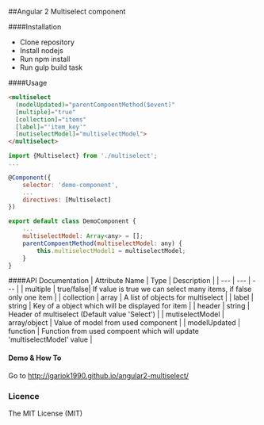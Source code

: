 ##Angular 2 Multiselect component

####Installation

- Clone repository
- Install nodejs
- Run npm install
- Run gulp build task

####Usage
```html
<multiselect 
  (modelUpdated)="parentCompoentMethod($event)" 
  [multiple]="true" 
  [collection]="items" 
  [label]="'item_key'" 
  [mutiselectModel]="multiselectModel">
</multiselect>
```

```js
import {Multiselect} from './multiselect';
...

@Component({
    selector: 'demo-component',
    ...
    directives: [Multiselect]
})

export default class DemoComponent {
    ...
    multiselectModel: Array<any> = [];
    parentCompoentMethod(multiselectModel: any) {
        this.multiselectModel1 = multiselectModel;
    }
}
```

####API Documentation
| Attribute  Name | Type | Description |
| --- | --- | --- |
| multiple | true/false| If value is true we can select many items, if false only one item |
| collection | array | A list of objects for multiselect |
| label | string | Key of a object which will be displayed  for item |
| header | string | Header of multiselect (Default value 'Select')  |
| mutiselectModel | array/object | Value of model from used component |
| modelUpdated | function  | Function from used compoent which will update 'multiselectModel' value  |

#### Demo & How To 
Go to http://igariok1990.github.io/angular2-multiselect/

### Licence
The MIT License (MIT)



